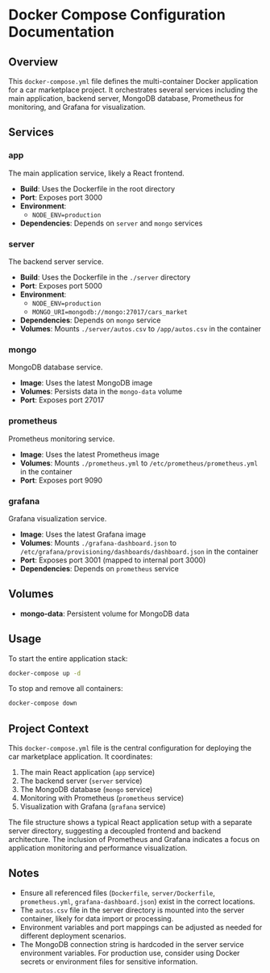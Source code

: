 # Docker Compose Configuration Documentation

## Overview

This `docker-compose.yml` file defines the multi-container Docker application for a car marketplace project. It orchestrates several services including the main application, backend server, MongoDB database, Prometheus for monitoring, and Grafana for visualization.

## Services

### app

The main application service, likely a React frontend.

- **Build**: Uses the Dockerfile in the root directory
- **Port**: Exposes port 3000
- **Environment**:
  - `NODE_ENV=production`
- **Dependencies**: Depends on `server` and `mongo` services

### server

The backend server service.

- **Build**: Uses the Dockerfile in the `./server` directory
- **Port**: Exposes port 5000
- **Environment**:
  - `NODE_ENV=production`
  - `MONGO_URI=mongodb://mongo:27017/cars_market`
- **Dependencies**: Depends on `mongo` service
- **Volumes**: Mounts `./server/autos.csv` to `/app/autos.csv` in the container

### mongo

MongoDB database service.

- **Image**: Uses the latest MongoDB image
- **Volumes**: Persists data in the `mongo-data` volume
- **Port**: Exposes port 27017

### prometheus

Prometheus monitoring service.

- **Image**: Uses the latest Prometheus image
- **Volumes**: Mounts `./prometheus.yml` to `/etc/prometheus/prometheus.yml` in the container
- **Port**: Exposes port 9090

### grafana

Grafana visualization service.

- **Image**: Uses the latest Grafana image
- **Volumes**: Mounts `./grafana-dashboard.json` to `/etc/grafana/provisioning/dashboards/dashboard.json` in the container
- **Port**: Exposes port 3001 (mapped to internal port 3000)
- **Dependencies**: Depends on `prometheus` service

## Volumes

- **mongo-data**: Persistent volume for MongoDB data

## Usage

To start the entire application stack:

```bash
docker-compose up -d
```

To stop and remove all containers:

```bash
docker-compose down
```

## Project Context

This `docker-compose.yml` file is the central configuration for deploying the car marketplace application. It coordinates:

1. The main React application (`app` service)
2. The backend server (`server` service)
3. The MongoDB database (`mongo` service)
4. Monitoring with Prometheus (`prometheus` service)
5. Visualization with Grafana (`grafana` service)

The file structure shows a typical React application setup with a separate server directory, suggesting a decoupled frontend and backend architecture. The inclusion of Prometheus and Grafana indicates a focus on application monitoring and performance visualization.

## Notes

- Ensure all referenced files (`Dockerfile`, `server/Dockerfile`, `prometheus.yml`, `grafana-dashboard.json`) exist in the correct locations.
- The `autos.csv` file in the server directory is mounted into the server container, likely for data import or processing.
- Environment variables and port mappings can be adjusted as needed for different deployment scenarios.
- The MongoDB connection string is hardcoded in the server service environment variables. For production use, consider using Docker secrets or environment files for sensitive information.